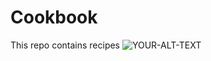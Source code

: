# Cookbook
This repo contains recipes
<picture>
<source media="(prefers-color-scheme: dark)" srcset="YOUR-DARKMODE-IMAGE">
<source media="(prefers-color-scheme: light)" srcset="YOUR-LIGHTMODE-IMAGE">
<img alt="YOUR-ALT-TEXT" src="YOUR-DEFAULT-IMAGE">
</picture>
